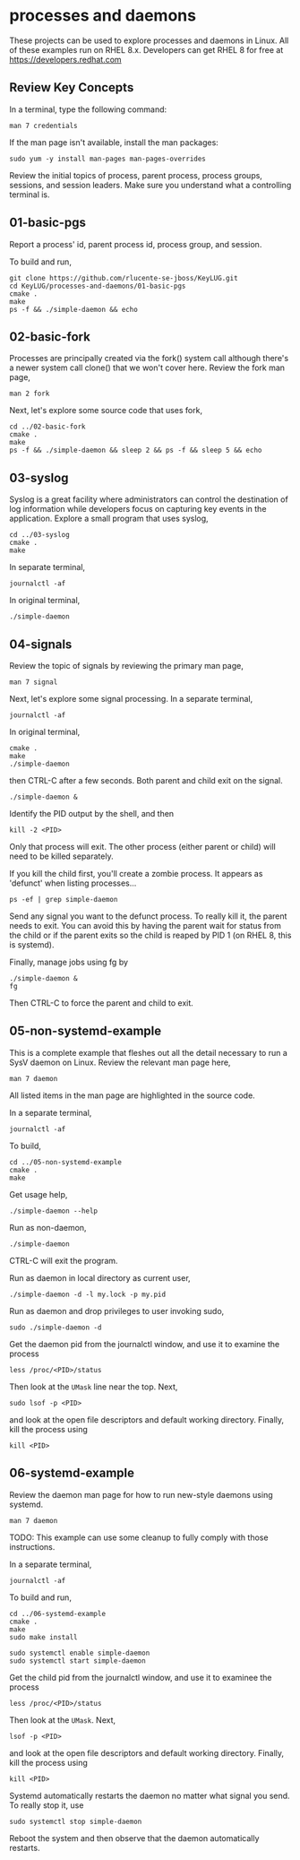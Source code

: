 # processes and daemons
These projects can be used to explore processes and daemons in
Linux.  All of these examples run on RHEL 8.x.  Developers can get
RHEL 8 for free at https://developers.redhat.com

## Review Key Concepts
In a terminal, type the following command:

    man 7 credentials

If the man page isn't available, install the man packages:

    sudo yum -y install man-pages man-pages-overrides

Review the initial topics of process, parent process, process groups,
sessions, and session leaders.  Make sure you understand what a
controlling terminal is.

## 01-basic-pgs
Report a process' id, parent process id, process group, and session.

To build and run,

    git clone https://github.com/rlucente-se-jboss/KeyLUG.git
    cd KeyLUG/processes-and-daemons/01-basic-pgs
    cmake .
    make
    ps -f && ./simple-daemon && echo

## 02-basic-fork
Processes are principally created via the fork() system call although
there's a newer system call clone() that we won't cover here.  Review
the fork man page,

    man 2 fork

Next, let's explore some source code that uses fork,

    cd ../02-basic-fork
    cmake .
    make
    ps -f && ./simple-daemon && sleep 2 && ps -f && sleep 5 && echo

## 03-syslog
Syslog is a great facility where administrators can control the
destination of log information while developers focus on capturing
key events in the application.  Explore a small program that uses
syslog,

    cd ../03-syslog
    cmake .
    make

In separate terminal,

    journalctl -af

In original terminal,

    ./simple-daemon

## 04-signals
Review the topic of signals by reviewing the primary man page,

    man 7 signal

Next, let's explore some signal processing. In a separate terminal,

    journalctl -af

In original terminal,

    cmake .
    make
    ./simple-daemon

then CTRL-C after a few seconds.  Both parent and child exit on the
signal.

    ./simple-daemon &

Identify the PID output by the shell, and then

    kill -2 <PID>

Only that process will exit.  The other process (either parent or
child) will need to be killed separately.

If you kill the child first, you'll create a zombie process.  It
appears as 'defunct' when listing processes...

    ps -ef | grep simple-daemon

Send any signal you want to the defunct process.  To really kill
it, the parent needs to exit.  You can avoid this by having the
parent wait for status from the child or if the parent exits so the
child is reaped by PID 1 (on RHEL 8, this is systemd).

Finally, manage jobs using fg by

    ./simple-daemon &
    fg

Then CTRL-C to force the parent and child to exit.

## 05-non-systemd-example
This is a complete example that fleshes out all the detail necessary
to run a SysV daemon on Linux.  Review the relevant man page here,

    man 7 daemon

All listed items in the man page are highlighted in the source code.

In a separate terminal,

    journalctl -af

To build,

    cd ../05-non-systemd-example
    cmake .
    make

Get usage help,

    ./simple-daemon --help

Run as non-daemon,

    ./simple-daemon

CTRL-C will exit the program.

Run as daemon in local directory as current user,

    ./simple-daemon -d -l my.lock -p my.pid

Run as daemon and drop privileges to user invoking sudo,

    sudo ./simple-daemon -d

Get the daemon pid from the journalctl window, and use it to examine
the process

    less /proc/<PID>/status

Then look at the `UMask` line near the top.  Next,

    sudo lsof -p <PID>

and look at the open file descriptors and default working directory.
Finally, kill the process using

    kill <PID>

## 06-systemd-example
Review the daemon man page for how to run new-style daemons using
systemd.

    man 7 daemon

TODO: This example can use some cleanup to fully comply with those
instructions.

In a separate terminal,

    journalctl -af

To build and run,

    cd ../06-systemd-example
    cmake .
    make
    sudo make install

    sudo systemctl enable simple-daemon
    sudo systemctl start simple-daemon

Get the child pid from the journalctl window, and use it to examinee
the process

    less /proc/<PID>/status

Then look at the `UMask`.  Next,

    lsof -p <PID>

and look at the open file descriptors and default working directory.
Finally, kill the process using

    kill <PID>

Systemd automatically restarts the daemon no matter what signal you
send.  To really stop it, use

    sudo systemctl stop simple-daemon

Reboot the system and then observe that the daemon automatically
restarts.

